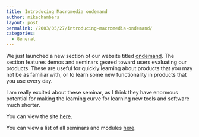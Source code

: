 ```yaml
---
title: Introducing Macromedia ondemand
author: mikechambers
layout: post
permalink: /2003/05/27/introducing-macromedia-ondemand/
categories:
  - General
---
```



We just launched a new section of our website titled [ondemand][1]. The section features demos and seminars geared toward users evaluating our products. These are useful for quickly learning about products that you may not be as familiar with, or to learn some new functionality in products that you use every day.

I am really excited about these seminar, as I think they have enormous potential for making the learning curve for learning new tools and software much shorter.

You can view the site [here][1].

You can view a list of all seminars and modules [here][2].

 [1]: http://www.macromedia.com/macromedia/events/online/ondemand/index.html
 [2]: http://www.macromedia.com/cfusion/ondemand/index.cfm?id=0